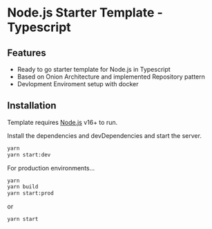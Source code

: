 # Node.js Starter Template - Typescript

## Features

- Ready to go starter template for Node.js in Typescript
- Based on Onion Architecture and implemented Repository pattern
- Devlopment Enviroment setup with docker

## Installation

Template requires [Node.js](https://nodejs.org/) v16+ to run.

Install the dependencies and devDependencies and start the server.

```sh
yarn
yarn start:dev
```

For production environments...

```sh
yarn
yarn build
yarn start:prod
```
or

```sh
yarn start
```